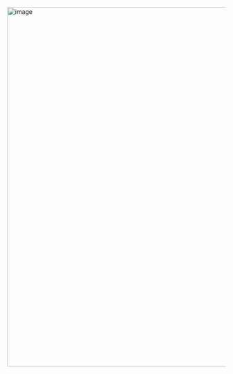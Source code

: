 <img width="1851" height="829" alt="image" src="https://github.com/user-attachments/assets/6916baeb-6b8d-4cdd-9a02-6b8a1165374d" />
